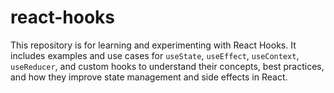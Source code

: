 # react-hooks
This repository is for learning and experimenting with React Hooks. It includes examples and use cases for `useState`, `useEffect`, `useContext`, `useReducer`, and custom hooks to understand their concepts, best practices, and how they improve state management and side effects in React.
